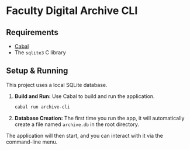 # Faculty Digital Archive CLI

## Requirements

- [Cabal](https://www.haskell.org/cabal/)
- The `sqlite3` C library

## Setup & Running

This project uses a local SQLite database.

1.  **Build and Run:**
    Use Cabal to build and run the application.

    ```bash
    cabal run archive-cli
    ```

2.  **Database Creation:**
    The first time you run the app, it will automatically create a file named `archive.db` in the root directory.

The application will then start, and you can interact with it via the command-line menu.
